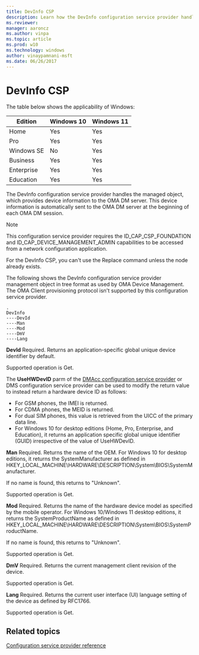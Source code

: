 ```yaml
---
title: DevInfo CSP
description: Learn how the DevInfo configuration service provider handles the managed object that provides device information to the OMA DM server.
ms.reviewer:
manager: aaroncz
ms.author: vinpa
ms.topic: article
ms.prod: w10
ms.technology: windows
author: vinaypamnani-msft
ms.date: 06/26/2017
---
```


# DevInfo CSP

The table below shows the applicability of Windows:

|Edition|Windows 10|Windows 11|
|--- |--- |--- |
|Home|Yes|Yes|
|Pro|Yes|Yes|
|Windows SE|No|Yes|
|Business|Yes|Yes|
|Enterprise|Yes|Yes|
|Education|Yes|Yes|

The DevInfo configuration service provider handles the managed object, which provides device information to the OMA DM server. This device information is automatically sent to the OMA DM server at the beginning of each OMA DM session.

> [!NOTE]
> This configuration service provider requires the ID\_CAP\_CSP\_FOUNDATION and ID\_CAP\_DEVICE\_MANAGEMENT\_ADMIN capabilities to be accessed from a network configuration application.

For the DevInfo CSP, you can't use the Replace command unless the node already exists.

The following shows the DevInfo configuration service provider management object in tree format as used by OMA Device Management. The OMA Client provisioning protocol isn't supported by this configuration service provider.

```
.
DevInfo
----DevId
----Man
----Mod
----DmV
----Lang
```

<a href="" id="devid"></a>**DevId**
Required. Returns an application-specific global unique device identifier by default.

Supported operation is Get.

The **UseHWDevID** parm of the [DMAcc configuration service provider](dmacc-csp.md) or DMS configuration service provider can be used to modify the return value to instead return a hardware device ID as follows:

- For GSM phones, the IMEI is returned.
- For CDMA phones, the MEID is returned.
- For dual SIM phones, this value is retrieved from the UICC of the primary data line.
- For Windows 10 for desktop editions (Home, Pro, Enterprise, and Education), it returns an application specific global unique identifier (GUID) irrespective of the value of UseHWDevID.

<a href="" id="man"></a>**Man**
Required. Returns the name of the OEM. For Windows 10 for desktop editions, it returns the SystemManufacturer as defined in HKEY\_LOCAL\_MACHINE\\HARDWARE\\DESCRIPTION\\System\\BIOS\\SystemManufacturer.

If no name is found, this returns to "Unknown".

Supported operation is Get.

<a href="" id="mod"></a>**Mod**
Required. Returns the name of the hardware device model as specified by the mobile operator. For Windows 10/Windows 11 desktop editions, it returns the SystemProductName as defined in HKEY\_LOCAL\_MACHINE\\HARDWARE\\DESCRIPTION\\System\\BIOS\\SystemProductName.

If no name is found, this returns to "Unknown".

Supported operation is Get.

<a href="" id="dmv"></a>**DmV**
Required. Returns the current management client revision of the device.

Supported operation is Get.

<a href="" id="lang"></a>**Lang**
Required. Returns the current user interface (UI) language setting of the device as defined by RFC1766.

Supported operation is Get.

## Related topics

[Configuration service provider reference](configuration-service-provider-reference.md)
